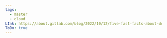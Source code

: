```yaml
---
tags:
  - master
  - cloud
LInk: https://about.gitlab.com/blog/2022/10/12/five-fast-facts-about-docs-as-code-at-gitlab/
ToDo: true
---
```

